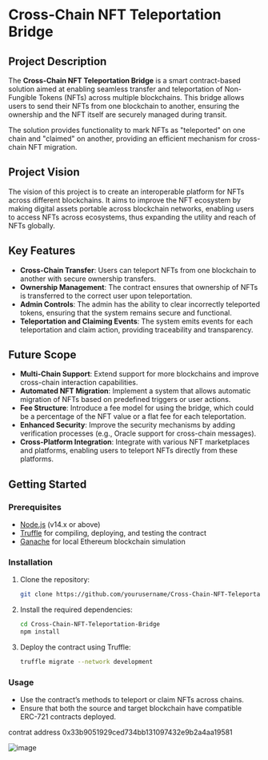 # Cross-Chain NFT Teleportation Bridge

## Project Description
The **Cross-Chain NFT Teleportation Bridge** is a smart contract-based solution aimed at enabling seamless transfer and teleportation of Non-Fungible Tokens (NFTs) across multiple blockchains. This bridge allows users to send their NFTs from one blockchain to another, ensuring the ownership and the NFT itself are securely managed during transit.

The solution provides functionality to mark NFTs as "teleported" on one chain and "claimed" on another, providing an efficient mechanism for cross-chain NFT migration.

## Project Vision
The vision of this project is to create an interoperable platform for NFTs across different blockchains. It aims to improve the NFT ecosystem by making digital assets portable across blockchain networks, enabling users to access NFTs across ecosystems, thus expanding the utility and reach of NFTs globally.

## Key Features
- **Cross-Chain Transfer**: Users can teleport NFTs from one blockchain to another with secure ownership transfers.
- **Ownership Management**: The contract ensures that ownership of NFTs is transferred to the correct user upon teleportation.
- **Admin Controls**: The admin has the ability to clear incorrectly teleported tokens, ensuring that the system remains secure and functional.
- **Teleportation and Claiming Events**: The system emits events for each teleportation and claim action, providing traceability and transparency.

## Future Scope
- **Multi-Chain Support**: Extend support for more blockchains and improve cross-chain interaction capabilities.
- **Automated NFT Migration**: Implement a system that allows automatic migration of NFTs based on predefined triggers or user actions.
- **Fee Structure**: Introduce a fee model for using the bridge, which could be a percentage of the NFT value or a flat fee for each teleportation.
- **Enhanced Security**: Improve the security mechanisms by adding verification processes (e.g., Oracle support for cross-chain messages).
- **Cross-Platform Integration**: Integrate with various NFT marketplaces and platforms, enabling users to teleport NFTs directly from these platforms.

## Getting Started

### Prerequisites
- [Node.js](https://nodejs.org/) (v14.x or above)
- [Truffle](https://www.trufflesuite.com/truffle) for compiling, deploying, and testing the contract
- [Ganache](https://www.trufflesuite.com/ganache) for local Ethereum blockchain simulation

### Installation

1. Clone the repository:
    ```bash
    git clone https://github.com/yourusername/Cross-Chain-NFT-Teleportation-Bridge.git
    ```

2. Install the required dependencies:
    ```bash
    cd Cross-Chain-NFT-Teleportation-Bridge
    npm install
    ```

3. Deploy the contract using Truffle:
    ```bash
    truffle migrate --network development
    ```

### Usage

- Use the contract’s methods to teleport or claim NFTs across chains.
- Ensure that both the source and target blockchain have compatible ERC-721 contracts deployed.


contrat address 
0x33b9051929ced734bb131097432e9b2a4aa19581

![image](https://github.com/user-attachments/assets/3578bca0-805c-4016-b2d7-1a592c8ccd78)
